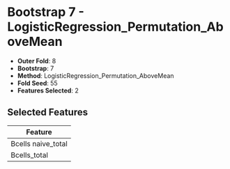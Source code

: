 # Bootstrap 7 - LogisticRegression_Permutation_AboveMean

- **Outer Fold**: 8
- **Bootstrap**: 7
- **Method**: LogisticRegression_Permutation_AboveMean
- **Fold Seed**: 55
- **Features Selected**: 2

## Selected Features

| Feature |
|---------|
| Bcells naive_total |
| Bcells_total |

